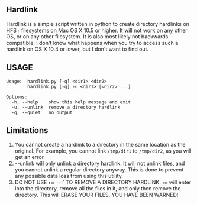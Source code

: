 Hardlink
--------

Hardlink is a simple script written in python to create directory
hardlinks on HFS+ filesystems on Mac OS X 10.5 or higher. It will
not work on any other OS, or on any other filesystem. It is also
most likely not backwards-compatible. I don't know what happens
when you try to access such a hardlink on OS X 10.4 or lower, but
I don't want to find out.

USAGE
-----

    Usage:	hardlink.py [-q] <dir1> <dir2>
    		hardlink.py [-q] -u <dir1> [<dir2> ...]
    
    Options:
      -h, --help    show this help message and exit
      -u, --unlink  remove a directory hardlink
      -q, --quiet   no output
    
Limitations
-----------

1. You cannot create a hardlink to a directory in the same location as
   the original. For example, you cannot link `/tmp/dir1` to `/tmp/dir2`,
   as you will get an error.
2. --unlink will only unlink a directory hardlink. It will not unlink
   files, and you cannot unlink a regular directory anyway. This is done
   to prevent any possible data loss from using this utility.
3. DO NOT USE `rm -rf` TO REMOVE A DIRECTORY HARDLINK. `rm` will enter into
   the directory, remove all the files in it, and only then remove the
   directory. This will ERASE YOUR FILES. YOU HAVE BEEN WARNED!
